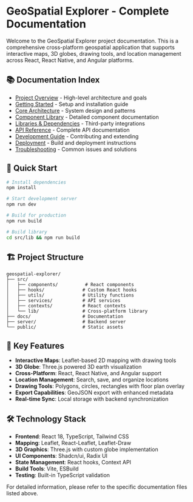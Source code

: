
# GeoSpatial Explorer - Complete Documentation

Welcome to the GeoSpatial Explorer project documentation. This is a comprehensive cross-platform geospatial application that supports interactive maps, 3D globes, drawing tools, and location management across React, React Native, and Angular platforms.

## 📚 Documentation Index

- [Project Overview](./01-project-overview.md) - High-level architecture and goals
- [Getting Started](./02-getting-started.md) - Setup and installation guide
- [Core Architecture](./03-core-architecture.md) - System design and patterns
- [Component Library](./04-component-library.md) - Detailed component documentation
- [Libraries & Dependencies](./05-libraries-dependencies.md) - Third-party integrations
- [API Reference](./06-api-reference.md) - Complete API documentation
- [Development Guide](./07-development-guide.md) - Contributing and extending
- [Deployment](./08-deployment.md) - Build and deployment instructions
- [Troubleshooting](./09-troubleshooting.md) - Common issues and solutions

## 🚀 Quick Start

```bash
# Install dependencies
npm install

# Start development server
npm run dev

# Build for production
npm run build

# Build library
cd src/lib && npm run build
```

## 🏗️ Project Structure

```
geospatial-explorer/
├── src/
│   ├── components/          # React components
│   ├── hooks/              # Custom React hooks
│   ├── utils/              # Utility functions
│   ├── services/           # API services
│   ├── contexts/           # React contexts
│   └── lib/                # Cross-platform library
├── docs/                   # Documentation
├── server/                 # Backend server
└── public/                 # Static assets
```

## 🎯 Key Features

- **Interactive Maps**: Leaflet-based 2D mapping with drawing tools
- **3D Globe**: Three.js powered 3D earth visualization
- **Cross-Platform**: React, React Native, and Angular support
- **Location Management**: Search, save, and organize locations
- **Drawing Tools**: Polygons, circles, rectangles with floor plan overlay
- **Export Capabilities**: GeoJSON export with enhanced metadata
- **Real-time Sync**: Local storage with backend synchronization

## 🛠️ Technology Stack

- **Frontend**: React 18, TypeScript, Tailwind CSS
- **Mapping**: Leaflet, React-Leaflet, Leaflet-Draw
- **3D Graphics**: Three.js with custom globe implementation
- **UI Components**: Shadcn/ui, Radix UI
- **State Management**: React hooks, Context API
- **Build Tools**: Vite, ESBuild
- **Testing**: Built-in TypeScript validation

For detailed information, please refer to the specific documentation files listed above.
